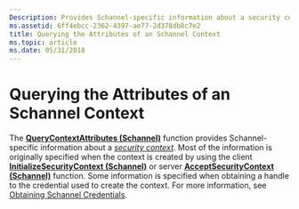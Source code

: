 ```yaml
---
Description: Provides Schannel-specific information about a security context.
ms.assetid: 6ff4ebcc-2362-4397-ae77-2d378db8c7e2
title: Querying the Attributes of an Schannel Context
ms.topic: article
ms.date: 05/31/2018
---
```


# Querying the Attributes of an Schannel Context

The [**QueryContextAttributes (Schannel)**](https://msdn.microsoft.com/library/Aa379340(v=VS.85).aspx) function provides Schannel-specific information about a [*security context*](https://msdn.microsoft.com/library/ms721625(v=VS.85).aspx). Most of the information is originally specified when the context is created by using the client [**InitializeSecurityContext (Schannel)**](https://msdn.microsoft.com/library/Aa375924(v=VS.85).aspx) or server [**AcceptSecurityContext (Schannel)**](https://msdn.microsoft.com/library/Aa374708(v=VS.85).aspx) function. Some information is specified when obtaining a handle to the credential used to create the context. For more information, see [Obtaining Schannel Credentials](obtaining-schannel-credentials.md).

 

 



